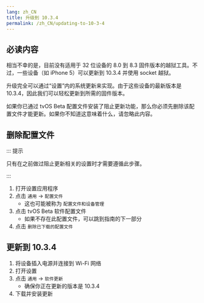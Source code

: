 ```yaml
---
lang: zh_CN
title: 升级到 10.3.4
permalink: /zh_CN/updating-to-10-3-4
---
```


## 必读内容

相当不幸的是，目前没有适用于 32 位设备的 8.0 到 8.3 固件版本的越狱工具。不过，一些设备（如 iPhone 5）可以更新到 10.3.4 并使用 socket 越狱。

升级完全可以通过“设置”内的系统更新来实现。由于这些设备的最新版本是 10.3.4，因此我们可以轻松更新到所需的固件版本。

如果你已通过 tvOS Beta 配置文件安装了阻止更新功能，那么你必须先删除该配置文件才能更新。如果你不知道这意味着什么，请忽略此内容。

## 删除配置文件

::: 提示

只有在之前做过阻止更新相关的设置时才需要遵循此步骤。

:::

1. 打开设置应用程序
1. 点击 `通用` -> `配置文件`
    - 这也可能被称为 `配置文件和设备管理`
1. 点击 tvOS Beta 软件配置文件
    - 如果不存在此配置文件，可以跳到指南的下一部分
1. 点击 `删除已下载的配置文件`

## 更新到 10.3.4

1. 将设备插入电源并连接到 Wi-Fi 网络
1. 打开设置
1. 点击 `通用` -> `软件更新`
    - 确保你正在更新的版本是 10.3.4
1. 下载并安装更新